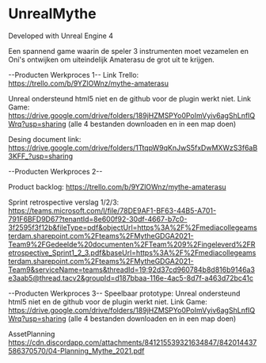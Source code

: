 # UnrealMythe

Developed with Unreal Engine 4

Een spannend game waarin de speler 3 instrumenten moet vezamelen en Oni's ontwijken om uiteindelijk Amaterasu de grot uit te krijgen.


--Producten Werkproces 1--
Link Trello: https://trello.com/b/9YZlOWnz/mythe-amaterasu


Unreal ondersteund html5 niet en de github voor de plugin werkt niet.
Link Game: https://drive.google.com/drive/folders/189jHZMSPYo0PoImVyiv6agShLnfIQWrq?usp=sharing (alle 4 bestanden downloaden en in een map doen)


Desing document link: https://drive.google.com/drive/folders/1TtqpW9qKnJwS5fxDwMXWzS3f6aB3KFF_?usp=sharing



--Producten Werkproces 2--

Product backlog: https://trello.com/b/9YZlOWnz/mythe-amaterasu


Sprint retrospective verslag 1/2/3: https://teams.microsoft.com/l/file/78DE9AF1-BF63-44B5-A701-791F6BFD9D67?tenantId=8e600f92-30df-4667-b7c0-3f2595f3f12b&fileType=pdf&objectUrl=https%3A%2F%2Fmediacollegeamsterdam.sharepoint.com%2Fteams%2FMytheGDGA2021-Team9%2FGedeelde%20documenten%2FTeam%209%2Fingeleverd%2FRetrospective_Sprint1_2_3.pdf&baseUrl=https%3A%2F%2Fmediacollegeamsterdam.sharepoint.com%2Fteams%2FMytheGDGA2021-Team9&serviceName=teams&threadId=19:92d37cd960784b8d816b9146a3e3aab5@thread.tacv2&groupId=d187bbaa-116e-4ac5-8d7f-a463d72bc41c



--Producten Werkproces 3--
Speelbaar prototype: Unreal ondersteund html5 niet en de github voor de plugin werkt niet.
Link Game: https://drive.google.com/drive/folders/189jHZMSPYo0PoImVyiv6agShLnfIQWrq?usp=sharing
(alle 4 bestanden downloaden en in een map doen)


AssetPlanning https://cdn.discordapp.com/attachments/841215539321634847/842014437586370570/04-Planning_Mythe_2021.pdf
